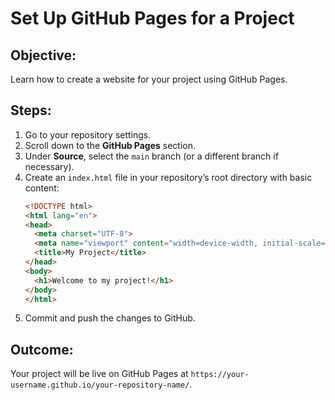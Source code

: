 # Set Up GitHub Pages for a Project

## Objective:
Learn how to create a website for your project using GitHub Pages.

## Steps:
1. Go to your repository settings.
2. Scroll down to the **GitHub Pages** section.
3. Under **Source**, select the `main` branch (or a different branch if necessary).
4. Create an `index.html` file in your repository’s root directory with basic content:
    ```html
    <!DOCTYPE html>
    <html lang="en">
    <head>
      <meta charset="UTF-8">
      <meta name="viewport" content="width=device-width, initial-scale=1.0">
      <title>My Project</title>
    </head>
    <body>
      <h1>Welcome to my project!</h1>
    </body>
    </html>
    ```
5. Commit and push the changes to GitHub.

## Outcome:
Your project will be live on GitHub Pages at `https://your-username.github.io/your-repository-name/`.
